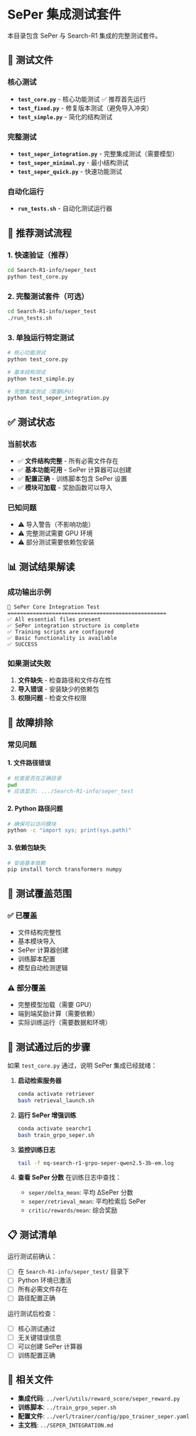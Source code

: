 # SePer 集成测试套件

本目录包含 SePer 与 Search-R1 集成的完整测试套件。

## 📁 测试文件

### 核心测试
- **`test_core.py`** - 核心功能测试 ✅ 推荐首先运行
- **`test_fixed.py`** - 修复版本测试（避免导入冲突）
- **`test_simple.py`** - 简化的结构测试

### 完整测试
- **`test_seper_integration.py`** - 完整集成测试（需要模型）
- **`test_seper_minimal.py`** - 最小结构测试
- **`test_seper_quick.py`** - 快速功能测试

### 自动化运行
- **`run_tests.sh`** - 自动化测试运行器

## 🚀 推荐测试流程

### 1. 快速验证（推荐）
```bash
cd Search-R1-info/seper_test
python test_core.py
```

### 2. 完整测试套件（可选）
```bash
cd Search-R1-info/seper_test
./run_tests.sh
```

### 3. 单独运行特定测试
```bash
# 核心功能测试
python test_core.py

# 基本结构测试
python test_simple.py

# 完整集成测试（需要GPU）
python test_seper_integration.py
```

## ✅ 测试状态

### 当前状态
- ✅ **文件结构完整** - 所有必需文件存在
- ✅ **基本功能可用** - SePer 计算器可以创建
- ✅ **配置正确** - 训练脚本包含 SePer 设置
- ✅ **模块可加载** - 奖励函数可以导入

### 已知问题
- ⚠️ 导入警告（不影响功能）
- ⚠️ 完整测试需要 GPU 环境
- ⚠️ 部分测试需要依赖包安装

## 📊 测试结果解读

### 成功输出示例
```
🧪 SePer Core Integration Test
==================================================
✅ All essential files present
✅ SePer integration structure is complete
✅ Training scripts are configured
✅ Basic functionality is available
✅ SUCCESS
```

### 如果测试失败
1. **文件缺失** - 检查路径和文件存在性
2. **导入错误** - 安装缺少的依赖包
3. **权限问题** - 检查文件权限

## 🔧 故障排除

### 常见问题

#### 1. 文件路径错误
```bash
# 检查是否在正确目录
pwd
# 应该显示: .../Search-R1-info/seper_test
```

#### 2. Python 路径问题
```bash
# 确保可以访问模块
python -c "import sys; print(sys.path)"
```

#### 3. 依赖包缺失
```bash
# 安装基本依赖
pip install torch transformers numpy
```

## 📝 测试覆盖范围

### ✅ 已覆盖
- 文件结构完整性
- 基本模块导入
- SePer 计算器创建
- 训练脚本配置
- 模型自动检测逻辑

### ⚠️ 部分覆盖
- 完整模型加载（需要 GPU）
- 端到端奖励计算（需要依赖）
- 实际训练运行（需要数据和环境）

## 🚀 测试通过后的步骤

如果 `test_core.py` 通过，说明 SePer 集成已经就绪：

1. **启动检索服务器**
   ```bash
   conda activate retriever
   bash retrieval_launch.sh
   ```

2. **运行 SePer 增强训练**
   ```bash
   conda activate searchr1
   bash train_grpo_seper.sh
   ```

3. **监控训练日志**
   ```bash
   tail -f nq-search-r1-grpo-seper-qwen2.5-3b-em.log
   ```

4. **查看 SePer 分数**
   在训练日志中查找：
   - `seper/delta_mean`: 平均 ΔSePer 分数
   - `seper/retrieval_mean`: 平均检索后 SePer
   - `critic/rewards/mean`: 综合奖励

## 📋 测试清单

运行测试前确认：

- [ ] 在 `Search-R1-info/seper_test/` 目录下
- [ ] Python 环境已激活
- [ ] 所有必需文件存在
- [ ] 路径配置正确

运行测试后检查：

- [ ] 核心测试通过
- [ ] 无关键错误信息
- [ ] 可以创建 SePer 计算器
- [ ] 训练配置正确

## 🔗 相关文件

- **集成代码**: `../verl/utils/reward_score/seper_reward.py`
- **训练脚本**: `../train_grpo_seper.sh`
- **配置文件**: `../verl/trainer/config/ppo_trainer_seper.yaml`
- **主文档**: `../SEPER_INTEGRATION.md`